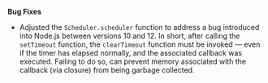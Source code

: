 **Bug Fixes**

* Adjusted the `Scheduler.scheduler` function to address a bug introduced into Node.js between versions 10 and 12. In short, after calling the `setTimeout` function, the `clearTimeout` function must be invoked — even if the timer has elapsed normally, and the associated callback was executed. Failing to do so, can prevent memory associated with the callback (via closure) from being garbage collected.